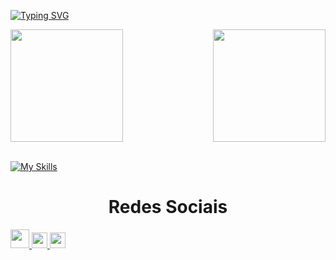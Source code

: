 [![Typing SVG](https://readme-typing-svg.herokuapp.com?font=Kanit&pause=1000&color=61dbfbf&size=30&center=true&vCenter=true&width=1000&heigth=100&lines=Olá,+eu+sou+o+Mateus)](https://git.io/typing-svg)


<div>
  
  <img  height="180em" src="https://github-readme-stats.vercel.app/api?username=mateeusferro&show_icons=true&theme=react&include_all_commits=true&count_private=true"/>
  <img align="right" height="180em" src="https://github-readme-stats.vercel.app/api/top-langs/?username=mateeusferro&layout=compact&langs_count=16&theme=react"/>
</div>
<br>

 [![My Skills](https://skillicons.dev/icons?i=react,tailwindcss,vite,typescript,javascript,html,css,bootstrap,cs,arduino,mysql,firebase,ps,figma,git&theme=dark)](https://skillicons.dev)   
  
  <h1 align="center">Redes Sociais</h1>
    <a href = "mailto: mateus.03fernandesaraujo@gmail.com">
      <img width="30" src="gmail.svg">
    </a>
    <a href = "https://www.linkedin.com/in/mateus-fernandes-3803b622a/">
      <img width="25" src="linkedin.svg">
    </a>
    <a href = "https://www.instagram.com/mateus_f03/">
      <img width="25" src="instagram.png">
    </a>
</div>
